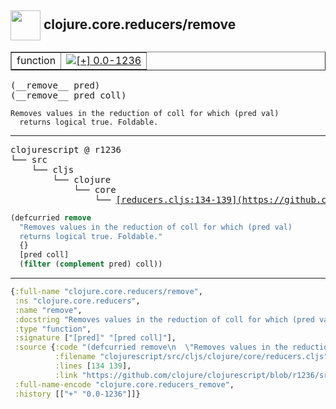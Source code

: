 ## <img width="48px" valign="middle" src="http://i.imgur.com/Hi20huC.png"> clojure.core.reducers/remove

 <table border="1">
<tr>
<td>function</td>
<td><a href="https://github.com/cljsinfo/api-refs/tree/0.0-1236"><img valign="middle" alt="[+] 0.0-1236" src="https://img.shields.io/badge/+-0.0--1236-lightgrey.svg"></a> </td>
</tr>
</table>

 <samp>
(__remove__ pred)<br>
(__remove__ pred coll)<br>
</samp>

```
Removes values in the reduction of coll for which (pred val)
  returns logical true. Foldable.
```

---

 <pre>
clojurescript @ r1236
└── src
    └── cljs
        └── clojure
            └── core
                └── <ins>[reducers.cljs:134-139](https://github.com/clojure/clojurescript/blob/r1236/src/cljs/clojure/core/reducers.cljs#L134-L139)</ins>
</pre>

```clj
(defcurried remove
  "Removes values in the reduction of coll for which (pred val)
  returns logical true. Foldable."
  {}
  [pred coll]
  (filter (complement pred) coll))
```


---

```clj
{:full-name "clojure.core.reducers/remove",
 :ns "clojure.core.reducers",
 :name "remove",
 :docstring "Removes values in the reduction of coll for which (pred val)\n  returns logical true. Foldable.",
 :type "function",
 :signature ["[pred]" "[pred coll]"],
 :source {:code "(defcurried remove\n  \"Removes values in the reduction of coll for which (pred val)\n  returns logical true. Foldable.\"\n  {}\n  [pred coll]\n  (filter (complement pred) coll))",
          :filename "clojurescript/src/cljs/clojure/core/reducers.cljs",
          :lines [134 139],
          :link "https://github.com/clojure/clojurescript/blob/r1236/src/cljs/clojure/core/reducers.cljs#L134-L139"},
 :full-name-encode "clojure.core.reducers_remove",
 :history [["+" "0.0-1236"]]}

```
